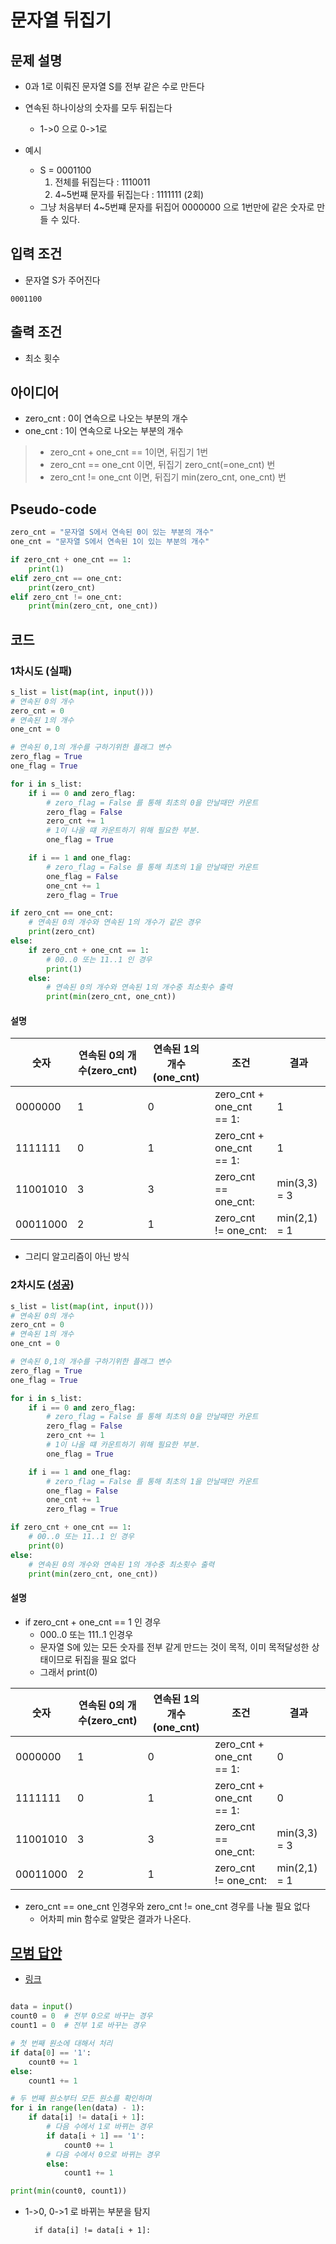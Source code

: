 # 문자열 뒤집기

## 문제 설명

- 0과 1로 이뤄진 문자열 S를 전부 같은 수로 만든다
- 연속된 하나이상의 숫자를 모두 뒤집는다
    - 1->0 으로 0->1로

- 예시
    - S = 0001100
        1. 전체를 뒤집는다 : 1110011
        1. 4~5번쨰 문자를 뒤집는다 : 1111111 (2회)
    - 그냥 처음부터 4~5번쨰 문자를 뒤집어 0000000 으로 1번만에 같은 숫자로 만들 수 있다.

## 입력 조건

- 문자열 S가 주어진다

```
0001100
```

## 출력 조건

- 최소 횟수

## 아이디어

- zero_cnt : 0이 연속으로 나오는 부분의 개수
- one_cnt : 1이 연속으로 나오는 부분의 개수

> - zero_cnt + one_cnt == 1이면, 뒤집기 1번
> - zero_cnt == one_cnt 이면, 뒤집기 zero_cnt(=one_cnt) 번
> - zero_cnt != one_cnt 이면, 뒤집기 min(zero_cnt, one_cnt) 번

## Pseudo-code

```python
zero_cnt = "문자열 S에서 연속된 0이 있는 부분의 개수"
one_cnt = "문자열 S에서 연속된 1이 있는 부분의 개수"

if zero_cnt + one_cnt == 1:
    print(1)
elif zero_cnt == one_cnt:
    print(zero_cnt)
elif zero_cnt != one_cnt:
    print(min(zero_cnt, one_cnt))
```

## 코드

### 1차시도 (실패)

```python
s_list = list(map(int, input()))
# 연속된 0의 개수
zero_cnt = 0
# 연속된 1의 개수
one_cnt = 0

# 연속된 0,1의 개수를 구하기위한 플래그 변수
zero_flag = True
one_flag = True

for i in s_list:
    if i == 0 and zero_flag:
        # zero_flag = False 를 통해 최초의 0을 만날때만 카운트 
        zero_flag = False
        zero_cnt += 1
        # 1이 나올 떄 카운트하기 위해 필요한 부분. 
        one_flag = True

    if i == 1 and one_flag:
        # zero_flag = False 를 통해 최초의 1을 만날때만 카운트 
        one_flag = False
        one_cnt += 1
        zero_flag = True

if zero_cnt == one_cnt:
    # 연속된 0의 개수와 연속된 1의 개수가 같은 경우
    print(zero_cnt)
else:
    if zero_cnt + one_cnt == 1:
        # 00..0 또는 11..1 인 경우
        print(1)
    else:
        # 연속된 0의 개수와 연속된 1의 개수중 최소횟수 출력
        print(min(zero_cnt, one_cnt))

```

#### 설명

|숫자|연속된 0의 개수(zero_cnt)|연속된 1의 개수(one_cnt)|조건|결과|
|---|---|---|---|---|
|0000000|1|0|zero_cnt + one_cnt == 1:|1|
|1111111|0|1|zero_cnt + one_cnt == 1:|1|
|11001010|3|3|zero_cnt == one_cnt:|min(3,3) = 3|
|00011000|2|1|zero_cnt != one_cnt:|min(2,1) = 1|

- 그리디 알고리즘이 아닌 방식

### 2차시도 ([성공](https://www.acmicpc.net/status?user_id=guswns3371&problem_id=1439&from_mine=1))

```python
s_list = list(map(int, input()))
# 연속된 0의 개수
zero_cnt = 0
# 연속된 1의 개수
one_cnt = 0

# 연속된 0,1의 개수를 구하기위한 플래그 변수
zero_flag = True
one_flag = True

for i in s_list:
    if i == 0 and zero_flag:
        # zero_flag = False 를 통해 최초의 0을 만날때만 카운트 
        zero_flag = False
        zero_cnt += 1
        # 1이 나올 떄 카운트하기 위해 필요한 부분. 
        one_flag = True

    if i == 1 and one_flag:
        # zero_flag = False 를 통해 최초의 1을 만날때만 카운트 
        one_flag = False
        one_cnt += 1
        zero_flag = True

if zero_cnt + one_cnt == 1:
    # 00..0 또는 11..1 인 경우
    print(0)
else:
    # 연속된 0의 개수와 연속된 1의 개수중 최소횟수 출력
    print(min(zero_cnt, one_cnt))
```

#### 설명

- if zero_cnt + one_cnt == 1 인 경우
    - 000..0 또는 111..1 인경우
    - 문자열 S에 있는 모든 숫자를 전부 같게 만드는 것이 목적, 이미 목적달성한 상태이므로 뒤집을 필요 없다
    - 그래서 print(0)

|숫자|연속된 0의 개수(zero_cnt)|연속된 1의 개수(one_cnt)|조건|결과|
|---|---|---|---|---|
|0000000|1|0|zero_cnt + one_cnt == 1:|0|
|1111111|0|1|zero_cnt + one_cnt == 1:|0|
|11001010|3|3|zero_cnt == one_cnt:|min(3,3) = 3|
|00011000|2|1|zero_cnt != one_cnt:|min(2,1) = 1|

- zero_cnt == one_cnt 인경우와 zero_cnt != one_cnt 경우를 나눌 필요 없다
    - 어차피 min 함수로 알맞은 결과가 나온다.

## [모범 답안](https://github.com/ndb796/python-for-coding-test/blob/master/11/3.py)

- [링크](https://programmers.co.kr/learn/courses/30/lessons/42891)

```python

data = input()
count0 = 0  # 전부 0으로 바꾸는 경우
count1 = 0  # 전부 1로 바꾸는 경우

# 첫 번째 원소에 대해서 처리
if data[0] == '1':
    count0 += 1
else:
    count1 += 1

# 두 번째 원소부터 모든 원소를 확인하며
for i in range(len(data) - 1):
    if data[i] != data[i + 1]:
        # 다음 수에서 1로 바뀌는 경우
        if data[i + 1] == '1':
            count0 += 1
        # 다음 수에서 0으로 바뀌는 경우
        else:
            count1 += 1

print(min(count0, count1))
```

- 1->0, 0->1 로 바뀌는 부분을 탐지

        if data[i] != data[i + 1]: